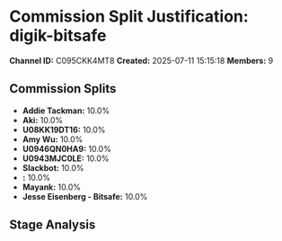 # Commission Split Justification: digik-bitsafe

**Channel ID:** C095CKK4MT8
**Created:** 2025-07-11 15:15:18
**Members:** 9

## Commission Splits

- **Addie Tackman:** 10.0%
- **Aki:** 10.0%
- **U08KK19DT16:** 10.0%
- **Amy Wu:** 10.0%
- **U0946QN0HA9:** 10.0%
- **U0943MJC0LE:** 10.0%
- **Slackbot:** 10.0%
- **:** 10.0%
- **Mayank:** 10.0%
- **Jesse Eisenberg - Bitsafe:** 10.0%

## Stage Analysis


